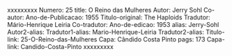 xxxxxxxxx
Numero: 25
title: O Reino das Mulheres
Autor: Jerry Sohl
Co-autor: 
Ano-de-Publicacao: 1955
Titulo-original: The Haploids
Tradutor: Mário-Henrique Leiria
Co-tradutor: 
Ano-de-edicao: 1953
alias: Jerry-Sohl
Autor2-alias: 
Tradutor1-alias: Mario-Henrique-Leiria
Tradutor2-alias: 
Titulo-link: 25-O-Reino-das-Mulheres
Capa: Cândido Costa Pinto
pags: 173
Capa-link: Candido-Costa-Pinto
xxxxxxxxx